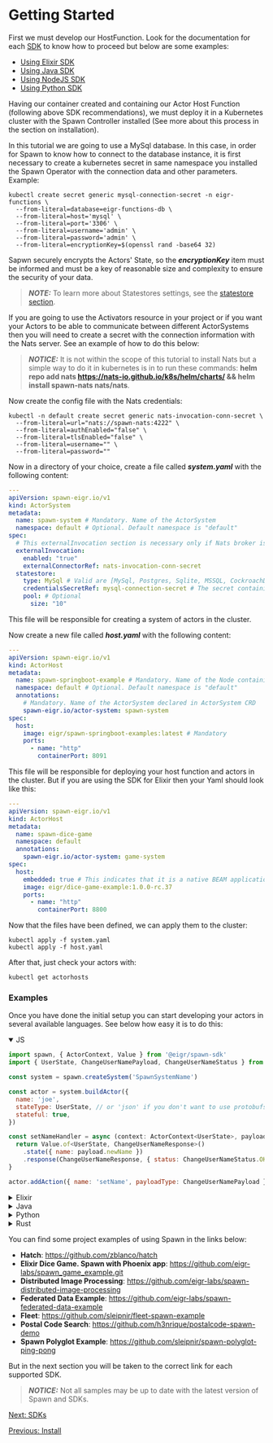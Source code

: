 # Getting Started

First we must develop our HostFunction. Look for the documentation for each [SDK](sdks.md) to know how to proceed but below are some examples:

- [Using Elixir SDK](./spawn_sdk/spawn_sdk#installation)
- [Using Java SDK](https://github.com/eigr/spawn-java-std-sdk#getting-started)
- [Using NodeJS SDK](https://github.com/eigr/spawn-node-sdk#installation)
- [Using Python SDK](https://github.com/eigr/spawn-python-sdk#getting-started)

Having our container created and containing our Actor Host Function (following above SDK recommendations), we must deploy
it in a Kubernetes cluster with the Spawn Controller installed (See more about this
process in the section on installation).

In this tutorial we are going to use a MySql database. In this case, in order for Spawn to know how to connect to the database instance, it is first necessary to create a kubernetes secret in same namespace you installed the Spawn Operator with the connection data and other parameters. Example:

```shell
kubectl create secret generic mysql-connection-secret -n eigr-functions \
  --from-literal=database=eigr-functions-db \
  --from-literal=host='mysql' \
  --from-literal=port='3306' \
  --from-literal=username='admin' \
  --from-literal=password='admin' \
  --from-literal=encryptionKey=$(openssl rand -base64 32)
```

Sapwn securely encrypts the Actors' State, so the **_encryptionKey_** item must be informed and must be a key of reasonable size and complexity to ensure the security of your data.

> **_NOTE:_** To learn more about Statestores settings, see the [statestore section](statestores.md).

If you are going to use the Activators resource in your project or if you want your Actors to be able to communicate between different ActorSystems then you will need to create a secret with the connection information with the Nats server. See an example of how to do this below:

> **_NOTICE:_** It is not within the scope of this tutorial to install Nats but a simple way to do it in kubernetes is in to run these commands: **helm repo add nats https://nats-io.github.io/k8s/helm/charts/ && helm install spawn-nats nats/nats**.

Now create the config file with the Nats credentials:

```
kubectl -n default create secret generic nats-invocation-conn-secret \
  --from-literal=url="nats://spawn-nats:4222" \
  --from-literal=authEnabled="false" \
  --from-literal=tlsEnabled="false" \
  --from-literal=username="" \
  --from-literal=password=""
```

Now in a directory of your choice, create a file called **_system.yaml_** with the following content:

```yaml
---
apiVersion: spawn-eigr.io/v1
kind: ActorSystem
metadata:
  name: spawn-system # Mandatory. Name of the ActorSystem
  namespace: default # Optional. Default namespace is "default"
spec:
  # This externalInvocation section is necessary only if Nats broker is used in your project.
  externalInvocation:
    enabled: "true"
    externalConnectorRef: nats-invocation-conn-secret
  statestore:
    type: MySql # Valid are [MySql, Postgres, Sqlite, MSSQL, CockroachDB]
    credentialsSecretRef: mysql-connection-secret # The secret containing connection params created in the previous step.
    pool: # Optional
      size: "10"
```

This file will be responsible for creating a system of actors in the cluster.

Now create a new file called **_host.yaml_** with the following content:

```yaml
---
apiVersion: spawn-eigr.io/v1
kind: ActorHost
metadata:
  name: spawn-springboot-example # Mandatory. Name of the Node containing Actor Host Functions
  namespace: default # Optional. Default namespace is "default"
  annotations:
    # Mandatory. Name of the ActorSystem declared in ActorSystem CRD
    spawn-eigr.io/actor-system: spawn-system
spec:
  host:
    image: eigr/spawn-springboot-examples:latest # Mandatory
    ports:
      - name: "http"
        containerPort: 8091
```

This file will be responsible for deploying your host function and actors in the cluster.
But if you are using the SDK for Elixir then your Yaml should look like this:

```yaml
---
apiVersion: spawn-eigr.io/v1
kind: ActorHost
metadata:
  name: spawn-dice-game
  namespace: default
  annotations:
    spawn-eigr.io/actor-system: game-system
spec:
  host:
    embedded: true # This indicates that it is a native BEAM application and therefore does not need a sidecar proxy attached.
    image: eigr/dice-game-example:1.0.0-rc.37
    ports:
      - name: "http"
        containerPort: 8800
```

Now that the files have been defined, we can apply them to the cluster:

```shell
kubectl apply -f system.yaml
kubectl apply -f host.yaml
```

After that, just check your actors with:

```shell
kubectl get actorhosts
```

### Examples

Once you have done the initial setup you can start developing your actors in several available languages. See below how easy it is to do this:

<details open>
  <summary>JS</summary>

  ```js
  import spawn, { ActorContext, Value } from '@eigr/spawn-sdk'
  import { UserState, ChangeUserNamePayload, ChangeUserNameStatus } from 'src/protos/examples/user_example'

  const system = spawn.createSystem('SpawnSystemName')

  const actor = system.buildActor({
    name: 'joe',
    stateType: UserState, // or 'json' if you don't want to use protobufs
    stateful: true,
  })

  const setNameHandler = async (context: ActorContext<UserState>, payload: ChangeUserNamePayload) => {
    return Value.of<UserState, ChangeUserNameResponse>()
      .state({ name: payload.newName })
      .response(ChangeUserNameResponse, { status: ChangeUserNameStatus.OK })
  }

  actor.addAction({ name: 'setName', payloadType: ChangeUserNamePayload }, setNameHandler)
  ```
</details>

<details>
  <summary>Elixir</summary>
  
  ```elixir
  defmodule SpawnSdkExample.Actors.MyActor do
    use SpawnSdk.Actor,
      name: "joe",
      kind: :named,
      stateful: true, 
      state_type: Io.Eigr.Spawn.Example.MyState, # or :json if you don't care about protobuf types
    
    require Logger
    alias Io.Eigr.Spawn.Example.{MyState, MyBusinessMessage}

    defact sum(%MyBusinessMessage{value: value} = data, %Context{state: state} = ctx) do
      Logger.info("Received Request: #{inspect(data)}. Context: #{inspect(ctx)}")
      new_value = if is_nil(state), do: value, else: (state.value || 0) + value

      Value.of(%MyBusinessMessage{value: new_value}, %MyState{value: new_value})
    end
  end
  ```
</details>

<details>
  <summary>Java</summary>
  
  ```java
  package io.eigr.spawn.java.demo;

  import io.eigr.spawn.api.actors.Value;
  import io.eigr.spawn.api.actors.ActorContext;
  import io.eigr.spawn.api.actors.annotations.Action;
  import io.eigr.spawn.api.actors.annotations.stateful.StatefulNamedActor;
  import io.eigr.spawn.java.demo.domain.Domain;
  import org.slf4j.Logger;
  import org.slf4j.LoggerFactory;

  @StatefulNamedActor(name = "joe", stateType = Domain.JoeState.class)
  public class Joe {
    private static final Logger log = LoggerFactory.getLogger(Joe.class);

    @Action
    public Value setLanguage(Domain.Request msg, ActorContext<Domain.JoeState> context) {
        log.info("Received invocation. Message: {}. Context: {}", msg, context);
        if (context.getState().isPresent()) {
          log.info("State is present and value is {}", context.getState().get());
        }

        return Value.at()
                .response(Domain.Reply.newBuilder()
                        .setResponse("Hello From Java")
                        .build())
                .state(updateState("erlang"))
                .reply();
    }

    private Domain.JoeState updateState(String language) {
        return Domain.JoeState.newBuilder()
                .addLanguages(language)
                .build();
    }
  }
  ```
</details>

<details>
  <summary>Python</summary>
  
  ```python
  from domain.domain_pb2 import JoeState, Request
  from spawn.eigr.functions.actors.api.actor import Actor
  from spawn.eigr.functions.actors.api.settings import ActorSettings
  from spawn.eigr.functions.actors.api.context import Context
  from spawn.eigr.functions.actors.api.value import Value

  actor = Actor(settings=ActorSettings(
      name="joe", stateful=True, channel="test"))


  @actor.action("setLanguage")
  def set_language(request: Request, ctx: Context) -> Value:
      new_state = None

      if not ctx.state:
          new_state = JoeState()
          new_state.languages.append("python")
      else:
          new_state = ctx.state

      return Value().state(new_state).noreply()
  ```
</details>

<details>
  <summary>Rust</summary>
  
  ```rust
  use spawn_examples::domain::domain::{Reply, Request, State};
  use spawn_rs::{value::Value, Context, Message};

  use log::info;

  pub fn set_language(msg: Message, ctx: Context) -> Value {
      info!("Actor msg: {:?}", msg);
      return match msg.body::<Request>() {
          Ok(request) => {
              let lang = request.language;
              info!("Setlanguage To: {:?}", lang);
              let mut reply = Reply::default();
              reply.response = lang;

              match &ctx.state::<State>() {
                  Some(state) => Value::new()
                      .state::<State>(&state.as_ref().unwrap(), "domain.State".to_string())
                      .response(&reply, "domain.Reply".to_string())
                      .to_owned(),
                  _ => Value::new()
                      .state::<State>(&State::default(), "domain.State".to_string())
                      .response(&reply, "domain.Reply".to_string())
                      .to_owned(),
              }
          }
          Err(_e) => Value::new()
              .state::<State>(&State::default(), "domain.State".to_string())
              .to_owned(),
      };
  }
  ```
</details>

You can find some project examples of using Spawn in the links below:

- **Hatch**: https://github.com/zblanco/hatch
- **Elixir Dice Game. Spawn with Phoenix app**: https://github.com/eigr-labs/spawn_game_example.git
- **Distributed Image Processing**: https://github.com/eigr-labs/spawn-distributed-image-processing
- **Federated Data Example**: https://github.com/eigr-labs/spawn-federated-data-example
- **Fleet**: https://github.com/sleipnir/fleet-spawn-example
- **Postal Code Search**: https://github.com/h3nrique/postalcode-spawn-demo
- **Spawn Polyglot Example**: https://github.com/sleipnir/spawn-polyglot-ping-pong

But in the next section you will be taken to the correct link for each supported SDK.

> **_NOTICE:_** Not all samples may be up to date with the latest version of Spawn and SDKs.

[Next: SDKs](sdks.md)

[Previous: Install](install.md)
